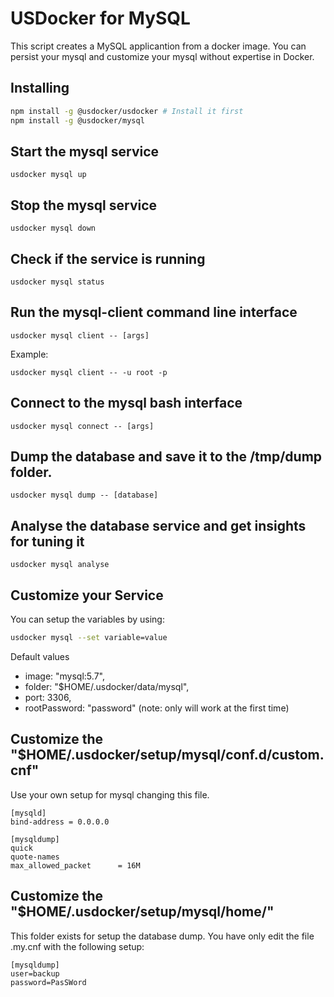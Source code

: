 # USDocker for MySQL

This script creates a MySQL applicantion from a docker image.
You can persist your mysql and customize your mysql without expertise in Docker.

## Installing

```bash
npm install -g @usdocker/usdocker # Install it first
npm install -g @usdocker/mysql
```

## Start the mysql service

```
usdocker mysql up
```

## Stop the mysql service

```
usdocker mysql down
```

## Check if the service is running 

```
usdocker mysql status
```

## Run the mysql-client command line interface

```
usdocker mysql client -- [args]
```

Example:

```
usdocker mysql client -- -u root -p
```


## Connect to the mysql bash interface

```
usdocker mysql connect -- [args]
```

## Dump the database and save it to the /tmp/dump folder.

```
usdocker mysql dump -- [database]
```

## Analyse the database service and get insights for tuning it

```
usdocker mysql analyse
```

## Customize your Service

You can setup the variables by using:

```bash
usdocker mysql --set variable=value
```

Default values

  - image: "mysql:5.7",
  - folder: "$HOME/.usdocker/data/mysql",
  - port: 3306,
  - rootPassword: "password" (note: only will work at the first time)


## Customize the "$HOME/.usdocker/setup/mysql/conf.d/custom.cnf"

Use your own setup for mysql changing this file. 

```
[mysqld]
bind-address = 0.0.0.0

[mysqldump]
quick
quote-names
max_allowed_packet      = 16M
```

## Customize the "$HOME/.usdocker/setup/mysql/home/"

This folder exists for setup the database dump. You have only edit the file .my.cnf with the following setup:

```
[mysqldump]
user=backup
password=PasSWord
```
